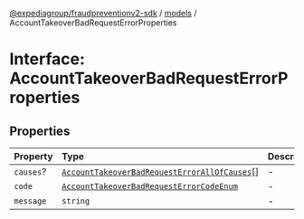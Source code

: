 [@expediagroup/fraudpreventionv2-sdk](../../index.md) / [models](../index.md) / AccountTakeoverBadRequestErrorProperties

# Interface: AccountTakeoverBadRequestErrorProperties

## Properties

| Property | Type | Description | Source |
| :------ | :------ | :------ | :------ |
| `causes`? | [`AccountTakeoverBadRequestErrorAllOfCauses`](../classes/AccountTakeoverBadRequestErrorAllOfCauses.md)[] | - | models/AccountTakeoverBadRequestError.ts:73 |
| `code` | [`AccountTakeoverBadRequestErrorCodeEnum`](../type-aliases/AccountTakeoverBadRequestErrorCodeEnum.md) | - | models/AccountTakeoverBadRequestError.ts:71 |
| `message` | `string` | - | models/AccountTakeoverBadRequestError.ts:72 |
